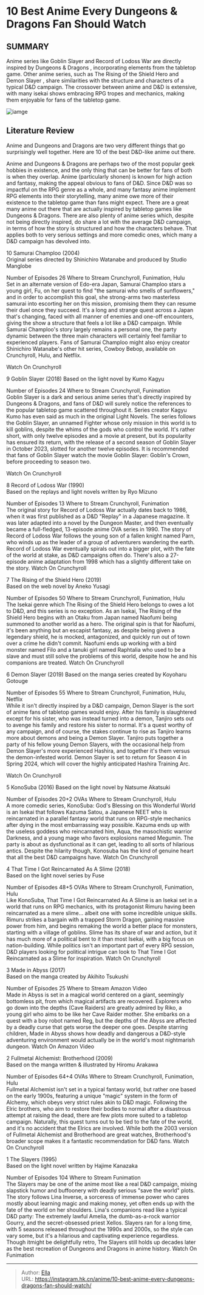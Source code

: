 # 10 Best Anime Every Dungeons &amp; Dragons Fan Should Watch


## SUMMARY 


 Anime series like
 Goblin Slayer
 and 
Record of Lodoss War
 are directly inspired by 
Dungeons &amp; Dragons
, incorporating elements from the tabletop game. 
 Other anime series, such as 
The Rising of the Shield Hero
 and 
Demon Slayer
, share similarities with the structure and characters of a typical 
D&amp;D
 campaign. 
 The crossover between anime and 
D&amp;D
 is extensive, with many isekai shows embracing RPG tropes and mechanics, making them enjoyable for fans of the tabletop game. 

![iamge](https://static1.srcdn.com/wordpress/wp-content/uploads/2023/12/lina-from-slayers-and-the-main-cast-of-konosuba.jpg)

## Literature Review

Anime and Dungeons and Dragons are two very different things that go surprisingly well together. Here are 10 of the best D&amp;D-like anime out there.




Anime and Dungeons &amp; Dragons are perhaps two of the most popular geek hobbies in existence, and the only thing that can be better for fans of both is when they overlap. Anime (particularly shonen) is known for high action and fantasy, making the appeal obvious to fans of D&amp;D. Since D&amp;D was so impactful on the RPG genre as a whole, and many fantasy anime implement RPG elements into their storytelling, many anime owe more of their existence to the tabletop game than fans might expect.
There are a great many anime out there that are actually inspired by tabletop games like Dungeons &amp; Dragons. There are also plenty of anime series which, despite not being directly inspired, do share a lot with the average D&amp;D campaign, in terms of how the story is structured and how the characters behave. That applies both to very serious settings and more comedic ones, which many a D&amp;D campaign has devolved into.









 








 10  Samurai Champloo (2004)  
Original series directed by Shinichiro Watanabe and produced by Studio Manglobe
        

  Number of Episodes   26    Where to Stream   Crunchyroll, Funimation, Hulu    
Set in an alternate version of Edo-era Japan, Samurai Champloo stars a young girl, Fu, on her quest to find &#34;the samurai who smells of sunflowers,&#34; and in order to accomplish this goal, she strong-arms two masterless samurai into escorting her on this mission, promising them they can resume their duel once they succeed. It&#39;s a long and strange quest across a Japan that&#39;s changing, faced with all manner of enemies and one-off encounters, giving the show a structure that feels a lot like a D&amp;D campaign. While Samurai Champloo&#39;s story largely remains a personal one, the party dynamic between the three main characters will certainly feel familiar to experienced players.
Fans of Samurai Champloo might also enjoy creator Shinichiro Watanabe&#39;s other hit series, Cowboy Bebop, available on Crunchyroll, Hulu, and Netflix. 

Watch On Crunchyroll





 9  Goblin Slayer (2018) 
Based on the light novel by Kumo Kagyu
        

  Number of Episodes   24    Where to Stream   Crunchyroll, Funimation    
Goblin Slayer is a dark and serious anime series that&#39;s directly inspired by Dungeons &amp; Dragons, and fans of D&amp;D will surely notice the references to the popular tabletop game scattered throughout it. Series creator Kagyu Kumo has even said as much in the original Light Novels. The series follows the Goblin Slayer, an unnamed Fighter whose only mission in this world is to kill goblins, despite the whims of the gods who control the world. It&#39;s rather short, with only twelve episodes and a movie at present, but its popularity has ensured its return, with the release of a second season of Goblin Slayer in October 2023, slotted for another twelve episodes. 
It is recommended that fans of Goblin Slayer watch the movie Goblin Slayer: Goblin&#39;s Crown, before proceeding to season two. 

Watch On Crunchyroll





 8  Record of Lodoss War (1990)  
Based on the replays and light novels written by Ryo Mizuno
        

  Number of Episodes   13    Where to Stream   Crunchyroll, Funimation    
The original story for Record of Lodoss War actually dates back to 1986, when it was first published as a D&amp;D &#34;Replay&#34; in a Japanese magazine. It was later adapted into a novel by the Dungeon Master, and then eventually became a full-fledged, 13-episode anime OVA series in 1990. The story of Record of Lodoss War follows the young son of a fallen knight named Parn, who winds up as the leader of a group of adventurers wandering the earth. Record of Lodoss War eventually spirals out into a bigger plot, with the fate of the world at stake, as D&amp;D campaigns often do. There&#39;s also a 27-episode anime adaptation from 1998 which has a slightly different take on the story.
Watch On Crunchyroll





 7  The Rising of the Shield Hero (2019)  
Based on the web novel by Aneko Yusagi
        

  Number of Episodes   50    Where to Stream   Crunchyroll, Funimation, Hulu    
The Isekai genre which The Rising of the Shield Hero belongs to owes a lot to D&amp;D, and this series is no exception. As an Isekai, The Rising of the Shield Hero begins with an Otaku from Japan named Naofumi being summoned to another world as a hero. The original spin is that for Naofumi, it&#39;s been anything but an escapist fantasy, as despite being given a legendary shield, he is mocked, antagonized, and quickly run out of town over a crime he didn&#39;t commit. Naofumi ends up working with a bird monster named Filo and a tanuki girl named Raphtalia who used to be a slave and must still solve the problems of this world, despite how he and his companions are treated.
Watch On Crunchyroll





 6  Demon Slayer (2019) 
Based on the manga series created by Koyoharu Gotouge 


 







  Number of Episodes   55    Where to Stream   Crunchyroll, Funimation, Hulu, Netflix    
While it isn&#39;t directly inspired by a D&amp;D campaign, Demon Slayer is the sort of anime fans of tabletop games would enjoy. After his family is slaughtered except for his sister, who was instead turned into a demon, Tanjiro sets out to avenge his family and restore his sister to normal. It&#39;s a quest worthy of any campaign, and of course, the stakes continue to rise as Tanjiro learns more about demons and being a Demon Slayer. Tanjiro puts together a party of his fellow young Demon Slayers, with the occasional help from Demon Slayer&#39;s more experienced Hashira, and together it&#39;s them versus the demon-infested world. 
Demon Slayer is set to return for Season 4 in Spring 2024, which will cover the highly anticipated Hashira Training Arc. 

Watch On Crunchyroll





 5  KonoSuba (2016) 
Based on the light novel by Natsume Akatsuki 


 







  Number of Episodes   20&#43;2 OVAs    Where to Stream   Crunchyroll, Hulu    
A more comedic series, KonoSuba: God&#39;s Blessing on this Wonderful World is an Isekai that follows Kazuma Satou, a Japanese NEET who is reincarnated in a parallel fantasy world that runs on RPG-style mechanics after dying in the most embarrassing way possible. Kazuma ends up with the useless goddess who reincarnated him, Aqua, the masochistic warrior Darkness, and a young mage who favors explosions named Megumin. The party is about as dysfunctional as it can get, leading to all sorts of hilarious antics. Despite the hilarity though, Konosuba has the kind of genuine heart that all the best D&amp;D campaigns have.
Watch On Crunchyroll





 4  That Time I Got Reincarnated As A Slime (2018)  
Based on the light novel series by Fuse
        

  Number of Episodes   48&#43;5 OVAs    Where to Stream   Crunchyroll, Funimation, Hulu    
Like KonoSuba, That Time I Got Reincarnated As A Slime is an Isekai set in a world that runs on RPG mechanics, with its protagonist Rimuru having been reincarnated as a mere slime... albeit one with some incredible unique skills. Rimuru strikes a bargain with a trapped Storm Dragon, gaining massive power from him, and begins remaking the world a better place for monsters, starting with a village of goblins. Slime has its share of war and action, but it has much more of a political bent to it than most Isekai, with a big focus on nation-building. While politics isn&#39;t an important part of every RPG session, D&amp;D players looking for political intrigue can look to That Time I Got Reincarnated as a Slime for inspiration. 
Watch On Crunchyroll





 3  Made in Abyss (2017)  
Based on the manga created by Akihito Tsukushi
        

  Number of Episodes   25    Where to Stream   Amazon Video    
Made in Abyss is set in a magical world centered on a giant, seemingly bottomless pit, from which magical artifacts are recovered. Explorers who go down into the depths (Cave Raiders) are greatly admired by Riko, a young girl who aims to be like her Cave Raider mother. She embarks on a quest with a boy robot named Reg, but the depths of the Abyss are affected by a deadly curse that gets worse the deeper one goes. Despite starring children, Made in Abyss shows how deadly and dangerous a D&amp;D-style adventuring environment would actually be in the world&#39;s most nightmarish dungeon.
Watch On Amazon Video





 2  Fullmetal Alchemist: Brotherhood (2009)  
Based on the manga written &amp; illustrated by Hiromu Arakawa


 







  Number of Episodes   64&#43;4 OVAs    Where to Stream   Crunchyroll, Funimation, Hulu    
Fullmetal Alchemist isn&#39;t set in a typical fantasy world, but rather one based on the early 1900s, featuring a unique &#34;magic&#34; system in the form of Alchemy, which obeys very strict rules akin to D&amp;D magic. Following the Elric brothers, who aim to restore their bodies to normal after a disastrous attempt at raising the dead, there are few plots more suited to a tabletop campaign. Naturally, this quest turns out to be tied to the fate of the world, and it&#39;s no accident that the Elrics are involved. While both the 2003 version of Fullmetal Alchemist and Brotherhood are great watches, Brotherhood&#39;s broader scope makes it a fantastic recommendation for D&amp;D fans.
Watch On Crunchyroll





 1  The Slayers (1995)  
Based on the light novel written by Hajime Kanazaka
        

  Number of Episodes   104    Where to Stream   Funimation    
The Slayers may be one of the anime most like a real D&amp;D campaign, mixing slapstick humor and buffoonery with deadly serious &#34;save the world&#34; plots. The story follows Lina Inverse, a sorceress of immense power who cares mostly about learning magic and making money, yet often ends up with the fate of the world on her shoulders.
Lina&#39;s companions read like a typical D&amp;D party: The extremely lawful Amelia, the dumb-as-a-rock warrior Gourry, and the secret-obsessed priest Xellos. Slayers ran for a long time, with 5 seasons released throughout the 1990s and 2000s, so the style can vary some, but it&#39;s a hilarious and captivating experience regardless. Though itmight be delightfully retro, The Slayers still holds up decades later as the best recreation of Dungeons and Dragons in anime history.
Watch On Funimation

---

> Author: [Ella](https://instagram.hk.cn/)  
> URL: https://instagram.hk.cn/anime/10-best-anime-every-dungeons-dragons-fan-should-watch/  

